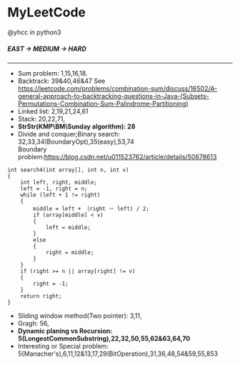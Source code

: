 # MyLeetCode
@yhcc
in python3
##### EAST -> MEDIUM -> HARD

----------------------------------------
* Sum problem: 1,15,16,18. 
* Backtrack: 39&40,46&47
See <https://leetcode.com/problems/combination-sum/discuss/16502/A-general-approach-to-backtracking-questions-in-Java-(Subsets-Permutations-Combination-Sum-Palindrome-Partitioning)>  
* Linked list: 2,19,21,24,61  
* Stack: 20,22,71,  
* **StrStr(KMP\BM\Sunday algorithm): 28**  
* Divide and conquer;Binary search: 32,33,34(BoundaryOpt),35(easy),53,74  
Boundary problem:<https://blog.csdn.net/u011523762/article/details/50878613>  
```
int search4(int array[], int n, int v)
{
    int left, right, middle;
    left = -1, right = n;
    while (left + 1 != right)
    {
        middle = left + （right － left) / 2;
        if (array[middle] < v)
        {
            left = middle;
        }
        else
        {
            right = middle;
        }
    }
    if (right >= n || array[right] != v)
    {
        right = -1;
    }
    return right;
}
```
* Sliding window method(Two pointer): 3,11,  
* Gragh: 56,  
* **Dynamic planing vs Recursion: 5(LongestCommonSubstring),22,32,50,55,62&63,64,70**  
* Interesting or Special problem: 5(Manacher's),6,11,12&13,17,29(BitOperation),31,36,48,54&59,55,853  
